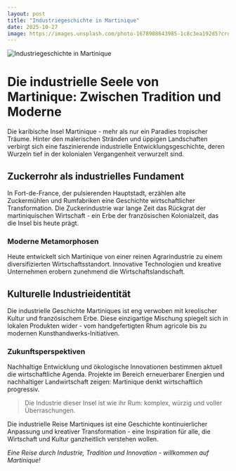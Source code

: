 ```yaml
---
layout: post
title: "Industriegeschichte in Martinique"
date: 2025-10-27
image: https://images.unsplash.com/photo-1678908643985-1c8c3ea192d5?crop=entropy&cs=tinysrgb&fit=max&fm=jpg&ixid=M3w3OTQ0MzZ8MHwxfHNlYXJjaHwxfHxJbmR1c3RyaWVnZXNjaGljaHRlJTIwTWFydGluaXF1ZXxlbnwwfDB8fHwxNzYxNTM2NzM0fDA&ixlib=rb-4.1.0&q=80&w=1080
---
```


![Industriegeschichte in Martinique](https://images.unsplash.com/photo-1678908643985-1c8c3ea192d5?crop=entropy&cs=tinysrgb&fit=max&fm=jpg&ixid=M3w3OTQ0MzZ8MHwxfHNlYXJjaHwxfHxJbmR1c3RyaWVnZXNjaGljaHRlJTIwTWFydGluaXF1ZXxlbnwwfDB8fHwxNzYxNTM2NzM0fDA&ixlib=rb-4.1.0&q=80&w=1080)

# Die industrielle Seele von Martinique: Zwischen Tradition und Moderne

Die karibische Insel Martinique - mehr als nur ein Paradies tropischer Träume. Hinter den malerischen Stränden und üppigen Landschaften verbirgt sich eine faszinierende industrielle Entwicklungsgeschichte, deren Wurzeln tief in der kolonialen Vergangenheit verwurzelt sind.

## Zuckerrohr als industrielles Fundament

In Fort-de-France, der pulsierenden Hauptstadt, erzählen alte Zuckermühlen und Rumfabriken eine Geschichte wirtschaftlicher Transformation. Die Zuckerindustrie war lange Zeit das Rückgrat der martiniquischen Wirtschaft - ein Erbe der französischen Kolonialzeit, das die Insel bis heute prägt.

### Moderne Metamorphosen

Heute entwickelt sich Martinique von einer reinen Agrarindustrie zu einem diversifizierten Wirtschaftsstandort. Innovative Technologien und kreative Unternehmen erobern zunehmend die Wirtschaftslandschaft.

## Kulturelle Industrieidentität

Die industrielle Geschichte Martiniques ist eng verwoben mit kreolischer Kultur und französischem Erbe. Diese einzigartige Mischung spiegelt sich in lokalen Produkten wider - vom handgefertigten Rhum agricole bis zu modernen Kunsthandwerks-Initiativen.

### Zukunftsperspektiven

Nachhaltige Entwicklung und ökologische Innovationen bestimmen aktuell die wirtschaftliche Agenda. Projekte im Bereich erneuerbarer Energien und nachhaltiger Landwirtschaft zeigen: Martinique denkt wirtschaftlich progressiv.

> Die Industrie dieser Insel ist wie ihr Rum: komplex, würzig und voller Überraschungen.

Die industrielle Reise Martiniques ist eine Geschichte kontinuierlicher Anpassung und kreativer Transformation - eine Inspiration für alle, die Wirtschaft und Kultur ganzheitlich verstehen wollen.

*Eine Reise durch Industrie, Tradition und Innovation - willkommen auf Martinique!*